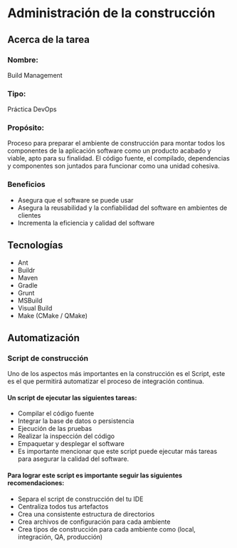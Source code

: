 # Administración de la construcción

## Acerca de la tarea
### Nombre:
Build Management

### Tipo:
Práctica DevOps

### Propósito: 
Proceso para preparar el ambiente de construcción para montar todos los
componentes de la aplicación software como un producto acabado y viable,
apto para su finalidad. El código fuente, el compilado, dependencias y
componentes son juntados para funcionar como una unidad cohesiva.

### Beneficios

- Asegura que el software se puede usar
- Asegura la reusabilidad y la confiabilidad del software en ambientes de clientes
- Incrementa la eficiencia y calidad del software

## Tecnologías

- Ant
- Buildr
- Maven
- Gradle
- Grunt
- MSBuild
- Visual Build
- Make (CMake / QMake)

## Automatización

### Script de construcción

Uno de los aspectos más importantes en la construcción es el Script,
este es el que permitirá automatizar el proceso de integración continua.

#### Un script de ejecutar las siguientes tareas:

- Compilar el código fuente
- Integrar la base de datos o persistencia
- Ejecución de las pruebas
- Realizar la inspección del código
- Empaquetar y desplegar el software
- Es importante mencionar que este script puede ejecutar más tareas para asegurar la calidad del software.

#### Para lograr este script es importante seguir las siguientes recomendaciones:

- Separa el script de construcción del tu IDE
- Centraliza todos tus artefactos
- Crea una consistente estructura de directorios
- Crea archivos de configuración para cada ambiente
- Crea tipos de construcción para cada ambiente como (local, integración, QA, producción)
